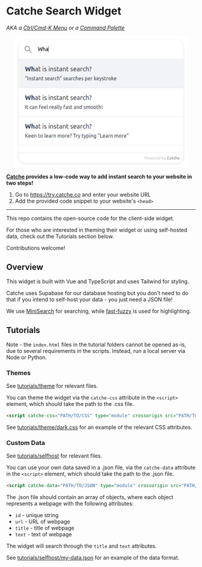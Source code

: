 # Catche Search Widget

*AKA a [Ctrl/Cmd-K Menu](https://uiw.tf/cmdk) or a [Command Palette](https://tailwindui.com/components/application-ui/navigation/command-palettes)*

<p align="center">
  <img src="assets/demo.gif" alt="Example of Catche instant search" width="460" />
</p>

**[Catche](https://try.catche.co/) provides a low-code way to add instant search to your website in two steps!**

1. Go to https://try.catche.co and enter your website URL
2. Add the provided code snippet to your website's `<head>`

---

This repo contains the open-source code for the client-side widget.

For those who are interested in theming their widget or using self-hosted data, check out the Tutorials section below.

Contributions welcome!

## Overview

This widget is built with Vue and TypeScript and uses Tailwind for styling.

Catche uses Supabase for our database hosting but you don't need to do that if you intend to self-host your data - you just need a JSON file!

We use [MiniSearch](https://github.com/lucaong/minisearch) for searching, while [fast-fuzzy](https://github.com/EthanRutherford/fast-fuzzy) is used for highlighting.

## Tutorials

Note - the `index.html` files in the tutorial folders cannot be opened as-is, due to several requirements in the scripts. Instead, run a local server via Node or Python.

### Themes

See [tutorials/theme](https://github.com/CatcheSearch/catche-search-widget/tree/main/tutorials/theme) for relevant files.

You can theme the widget via the `catche-css` attribute in the `<script>` element, which should take the path to the .css file.

```HTML
<script catche-css="PATH/TO/CSS" type="module" crossorigin src="PATH/TO/WIDGET/index.js"></script>
```

See [tutorials/theme/dark.css](https://github.com/CatcheSearch/catche-search-widget/blob/main/tutorials/theme/dark.css) for an example of the relevant CSS attributes.

### Custom Data

See [tutorials/selfhost](https://github.com/CatcheSearch/catche-search-widget/tree/main/tutorials/selfhost) for relevant files.

You can use your own data saved in a .json file, via the `catche-data` attribute in the `<script>` element, which should take the path to the .json file.

```HTML
<script catche-data="PATH/TO/JSON" type="module" crossorigin src="PATH/TO/WIDGET/index.js"></script>
```

The .json file should contain an array of objects, where each object represents a webpage with the following attributes:

- `id` - unique string
- `url` - URL of webpage
- `title` - title of webpage
- `text` - text of webpage

The widget will search through the `title` and `text` attributes.

See [tutorials/selfhost/my-data.json](https://github.com/CatcheSearch/catche-search-widget/blob/main/tutorials/selfhost/my-data.json) for an example of the data format.

